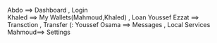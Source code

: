 Abdo ==> Dashboard , Login                                      
Khaled ==> My Wallets(Mahmoud,Khaled) , Loan
Youssef Ezzat ==> Transction , Transfer (:
Youssef Osama ==> Messages , Local Services
Mahmoud==> Settings
